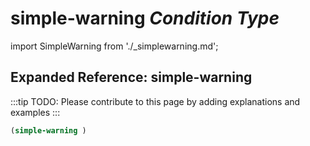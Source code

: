 # **simple-warning** *Condition Type*

import SimpleWarning from './_simplewarning.md';

<SimpleWarning />

## Expanded Reference: simple-warning

:::tip
TODO: Please contribute to this page by adding explanations and examples
:::

```lisp
(simple-warning )
```
